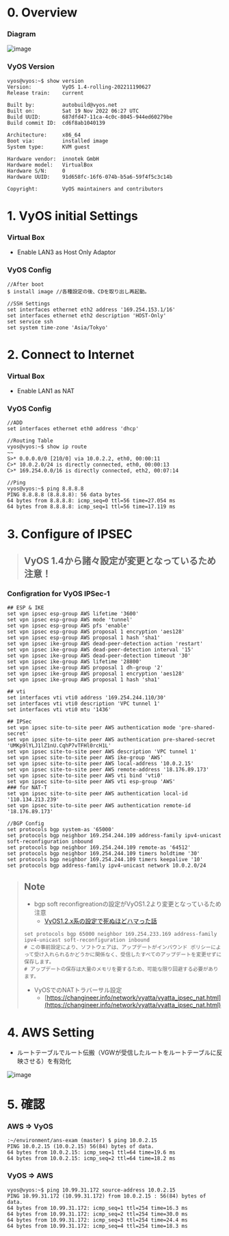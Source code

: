 # 0. Overview
### Diagram
![image](https://user-images.githubusercontent.com/60680996/202897297-814da4e2-1754-4859-bf2c-7f5e8bd9e9cd.png)

### VyOS Version
```
vyos@vyos:~$ show version
Version:          VyOS 1.4-rolling-202211190627
Release train:    current

Built by:         autobuild@vyos.net
Built on:         Sat 19 Nov 2022 06:27 UTC
Build UUID:       687dfd47-11ca-4c0c-8045-944ed60279be
Build commit ID:  cd6f8ab1040139

Architecture:     x86_64
Boot via:         installed image
System type:      KVM guest

Hardware vendor:  innotek GmbH
Hardware model:   VirtualBox
Hardware S/N:     0
Hardware UUID:    91d658fc-16f6-074b-b5a6-59f4f5c3c14b

Copyright:        VyOS maintainers and contributors
```

# 1. VyOS initial Settings
### Virtual Box
* Enable LAN3 as Host Only Adaptor

### VyOS Config
```
//After boot
$ install image //各種設定の後、CDを取り出し再起動。

//SSH Settings
set interfaces ethernet eth2 address '169.254.153.1/16'
set interfaces ethernet eth2 description 'HOST-Only'
set service ssh 
set system time-zone 'Asia/Tokyo'
```

# 2. Connect to Internet
### Virtual Box
* Enable LAN1 as NAT

### VyOS Config
```
//ADD
set interfaces ethernet eth0 address 'dhcp'

//Routing Table
vyos@vyos:~$ show ip route
~~
S>* 0.0.0.0/0 [210/0] via 10.0.2.2, eth0, 00:00:11
C>* 10.0.2.0/24 is directly connected, eth0, 00:00:13
C>* 169.254.0.0/16 is directly connected, eth2, 00:07:14

//Ping
vyos@vyos:~$ ping 8.8.8.8
PING 8.8.8.8 (8.8.8.8): 56 data bytes
64 bytes from 8.8.8.8: icmp_seq=0 ttl=56 time=27.054 ms
64 bytes from 8.8.8.8: icmp_seq=1 ttl=56 time=17.119 ms

```

# 3. Configure of IPSEC
> ## VyOS 1.4から諸々設定が変更となっているため注意！

### Configration for VyOS IPSec-1
```
## ESP & IKE
set vpn ipsec esp-group AWS lifetime '3600'
set vpn ipsec esp-group AWS mode 'tunnel'
set vpn ipsec esp-group AWS pfs 'enable'
set vpn ipsec esp-group AWS proposal 1 encryption 'aes128'
set vpn ipsec esp-group AWS proposal 1 hash 'sha1'
set vpn ipsec ike-group AWS dead-peer-detection action 'restart'
set vpn ipsec ike-group AWS dead-peer-detection interval '15'
set vpn ipsec ike-group AWS dead-peer-detection timeout '30'
set vpn ipsec ike-group AWS lifetime '28800'
set vpn ipsec ike-group AWS proposal 1 dh-group '2'
set vpn ipsec ike-group AWS proposal 1 encryption 'aes128'
set vpn ipsec ike-group AWS proposal 1 hash 'sha1'

## vti
set interfaces vti vti0 address '169.254.244.110/30'
set interfaces vti vti0 description 'VPC tunnel 1'
set interfaces vti vti0 mtu '1436'

## IPSec
set vpn ipsec site-to-site peer AWS authentication mode 'pre-shared-secret'
set vpn ipsec site-to-site peer AWS authentication pre-shared-secret 'UMKp9lYLJ1lZ1nU.CqhP7vTFHl0rcH1L'
set vpn ipsec site-to-site peer AWS description 'VPC tunnel 1'
set vpn ipsec site-to-site peer AWS ike-group 'AWS'
set vpn ipsec site-to-site peer AWS local-address '10.0.2.15'
set vpn ipsec site-to-site peer AWS remote-address '18.176.89.173'
set vpn ipsec site-to-site peer AWS vti bind 'vti0'
set vpn ipsec site-to-site peer AWS vti esp-group 'AWS'
### for NAT-T
set vpn ipsec site-to-site peer AWS authentication local-id '110.134.213.239'
set vpn ipsec site-to-site peer AWS authentication remote-id '18.176.89.173'

//BGP Config
set protocols bgp system-as '65000'
set protocols bgp neighbor 169.254.244.109 address-family ipv4-unicast soft-reconfiguration inbound
set protocols bgp neighbor 169.254.244.109 remote-as '64512'
set protocols bgp neighbor 169.254.244.109 timers holdtime '30'
set protocols bgp neighbor 169.254.244.109 timers keepalive '10'
set protocols bgp address-family ipv4-unicast network 10.0.2.0/24
```

> ## Note
>  - bgp soft reconfigreationの設定がVyOS1.2より変更となっているため注意
>    - [VyOS1.2.x系の設定で死ぬほどハマった話](https://note.com/tech_share/n/nb2cd20a433fd)
> 
> ```
> set protocols bgp 65000 neighbor 169.254.233.169 address-family ipv4-unicast soft-reconfiguration inbound
> # この事前設定により、ソフトウェアは、アップデートがインバウンド ポリシーによって受け入れられるかどうかに関係なく、受信したすべてのアップデートを変更せずに保存します。 
> # アップデートの保存は大量のメモリを要するため、可能な限り回避する必要があります。
> ```
> - VyOSでのNATトラバーサル設定
>   - [https://changineer.info/network/vyatta/vyatta_ipsec_nat.html](https://changineer.info/network/vyatta/vyatta_ipsec_nat.html)

# 4. AWS Setting
 - ルートテーブルでルート伝搬（VGWが受信したルートをルートテーブルに反映させる）を有効化

![image](https://user-images.githubusercontent.com/60680996/202896260-87468d18-a6ce-4ac7-b0be-c6e9eb1dc114.png)


# 5. 確認
### AWS => VyOS
```
:~/environment/ans-exam (master) $ ping 10.0.2.15
PING 10.0.2.15 (10.0.2.15) 56(84) bytes of data.
64 bytes from 10.0.2.15: icmp_seq=1 ttl=64 time=19.6 ms
64 bytes from 10.0.2.15: icmp_seq=2 ttl=64 time=18.2 ms
```

### VyOS => AWS
```
vyos@vyos:~$ ping 10.99.31.172 source-address 10.0.2.15
PING 10.99.31.172 (10.99.31.172) from 10.0.2.15 : 56(84) bytes of data.
64 bytes from 10.99.31.172: icmp_seq=1 ttl=254 time=16.3 ms
64 bytes from 10.99.31.172: icmp_seq=2 ttl=254 time=30.0 ms
64 bytes from 10.99.31.172: icmp_seq=3 ttl=254 time=24.4 ms
64 bytes from 10.99.31.172: icmp_seq=4 ttl=254 time=18.3 ms
```

